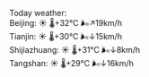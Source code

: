 Today weather:  
Beijing: ☀️   🌡️+32°C 🌬️↗19km/h  
Tianjin: ☀️   🌡️+30°C 🌬️↓15km/h  
Shijiazhuang: ☀️   🌡️+31°C 🌬️↓8km/h  
Tangshan: ☀️   🌡️+29°C 🌬️↓16km/h  
